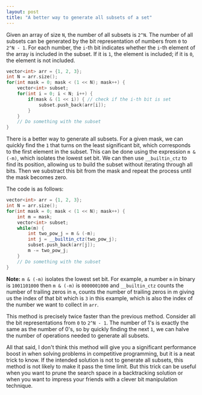 ```yaml
---
layout: post
title: "A better way to generate all subsets of a set"
---
```


Given an array of size `N`, the number of all subsets is `2^N`.
The number of all subsets can be generated by the bit representation of numbers from `0` to `2^N - 1`. For each number, the `i`-th bit indicates whether the `i`-th element of the array is included in the subset. If it is `1`, the element is included; if it is `0`, the element is not included.
```cpp
vector<int> arr = {1, 2, 3};
int N = arr.size();
for(int mask = 0; mask < (1 << N); mask++) {
    vector<int> subset;
    for(int i = 0; i < N; i++) {
        if(mask & (1 << i)) { // check if the i-th bit is set
            subset.push_back(arr[i]);
        }
    }
    // Do something with the subset
}
```
There is a better way to generate all subsets. For a given mask, we can quickly find the `1` that turns on the least significant bit, which corresponds to the first element in the subset. This can be done using the expression `m & (-m)`, which isolates the lowest set bit. We can then use `__builtin_ctz` to find its position, allowing us to build the subset without iterating through all bits. Then we substract this bit from the mask and repeat the process until the mask becomes zero.


The code is as follows:
```cpp
vector<int> arr = {1, 2, 3};
int N = arr.size();
for(int mask = 0; mask < (1 << N); mask++) {
    int m = mask;
    vector<int> subset;
    while(m) {
        int two_pow_j = m & (-m);
        int j = __builtin_ctz(two_pow_j);
        subset.push_back(arr[j]);
        m -= two_pow_j;
    }
    // Do something with the subset
}
```

**Note:** `m & (-m)` isolates the lowest set bit. For example, a number `m` in binary is `1001101000` then `m & (-m)` is `0000001000` and `__builtin_ctz` counts the number of trailing zeros in `m`, counts the number of trailing zeros in m giving us the index of that bit which is `3` in this example, which is also the index of the number we want to collect in `arr`.

This method is precisely twice faster than the previous method. Consider all the bit representations from `0` to `2^N - 1`. The number of 1's is exactly the same as the number of 0's, so by quickly finding the next `1`, we can halve the number of operations needed to generate all subsets.

All that said, I don't think this method will give you a significant performance boost in when solving problems in competitive programming, but it is a neat trick to know. If the intended solution is not to generate all subsets, this method is not likely to make it pass the time limit. But this trick can be useful when you want to prune the search space in a backtracking solution or when you want to impress your friends with a clever bit manipulation technique.